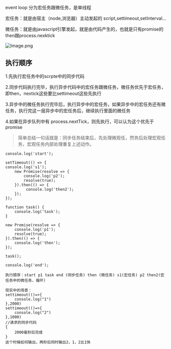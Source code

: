 event loop 分为宏任务跟微任务，是单线程

宏任务：就是由宿主（node,浏览器）主动发起的 script,settimeout,setInterval...

微任务：就是由javascript引擎发起，就是由代码产生的，也就是只有promise的then跟process.nexktick

![Image.png](https://i.loli.net/2021/08/01/DozyCFaQRxHTheW.png)

## 执行顺序
1.先执行宏任务中的scrpte中的同步代码

2.同步代码执行完毕，执行异步代码中的宏任务跟微任务，微任务优先于宏任务，即then，nextick这些要比settimeout这些先执行

3.异步中的微任务执行完毕后，执行异步中的宏任务，如果异步中的宏任务还有微任务，执行完这一层异步中的宏任务后，继续执行里面的微任务

4.如果在异步队列中有 process.nextTick，则先执行，可以认为这个优先于promise

>简单总结一句话就是：同步任务结束后，先处理微观任，然务后处理宏观任务，宏观任务内部处理重复上述动作。

```
console.log('start');

setTimeout(() => {
console.log('s1');
    new Promise(resolve => {
        console.log('p2');
        resolve(true);
    }).then(() => {
         console.log('then2');
    });
});

function task() {
    console.log('task');
}

new Promise(resolve => {
    console.log('p1');
    resolve(true);
}).then(() => {
    console.log('then');
});

task();

console.log('end');

执行顺序：start p1 task end (同步任务) then (微任务) s1(宏任务) p2 then2(宏任务中的微任务，循环) 

现实中的场景：
settimeout(()=>{
    console.log("1")
},2000)
settimeout(()=>{
    console.log("2")
},1000)
//请求的同步代码
{
    2000毫秒后完成
}
这个时候如何输出，两秒后同时输出2，1，2比1快
```